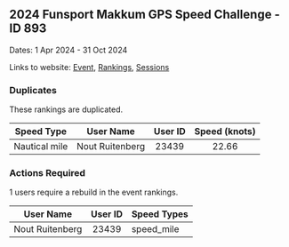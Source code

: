 ## 2024 Funsport Makkum GPS Speed Challenge - ID 893

Dates: 1 Apr 2024 - 31 Oct 2024

Links to website: [Event](https://www.gps-speedsurfing.com/default.aspx?mnu=event&val=893), [Rankings](https://www.gps-speedsurfing.com/default.aspx?mnu=eventranking&val=893), [Sessions](https://www.gps-speedsurfing.com/default.aspx?mnu=eventsessions&val=893)

### Duplicates

These rankings are duplicated.

| Speed Type | User Name | User ID | Speed (knots) |
| ---------- | --------- | :-----: | :-----------: |
| Nautical mile | Nout Ruitenberg | 23439 | 22.66 |

### Actions Required

1 users require a rebuild in the event rankings.

| User Name | User ID | Speed Types |
| --------- | :-----: | ----------- |
| Nout Ruitenberg | 23439 | speed_mile |
